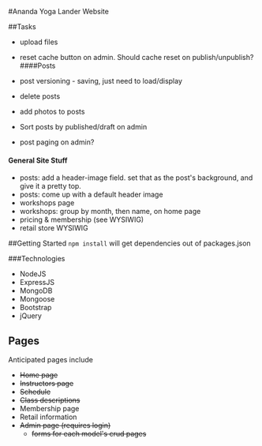 #Ananda Yoga Lander Website

##Tasks

* upload files
* reset cache button on admin. Should cache reset on publish/unpublish?
####Posts

* post versioning - saving, just need to load/display
* delete posts
* add photos to posts
* Sort posts by published/draft on admin
* post paging on admin?

#### General Site Stuff
* posts: add a header-image field. set that as the post's background, and give it a pretty top.
* posts: come up with a default header image
* workshops page
* workshops: group by month, then name, on home page
* pricing & membership (see WYSIWIG)
* retail store WYSIWIG

##Getting Started
<code>npm install</code> will get dependencies out of packages.json

###Technologies
* NodeJS
* ExpressJS
* MongoDB
* Mongoose
* Bootstrap
* jQuery

## Pages
Anticipated pages include

* ~~Home page~~
* ~~Instructors page~~
* ~~Schedule~~
* ~~Class descriptions~~
* Membership page
* Retail information
* ~~Admin page (requires login)~~
    * ~~forms for each model's crud pages~~
